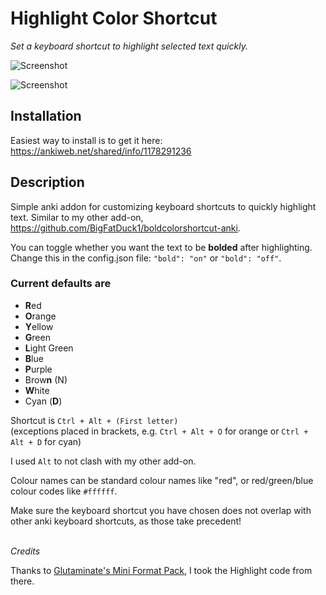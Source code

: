 # Highlight Color Shortcut

_Set a keyboard shortcut to highlight selected text quickly._

![Screenshot](https://github.com/BigFatDuck1/highlightcolorshortcut_anki/blob/master/images/screenshot.png)

![Screenshot](https://github.com/BigFatDuck1/highlightcolorshortcut_anki/blob/master/images/capture.gif)

## Installation

Easiest way to install is to get it here:
<https://ankiweb.net/shared/info/1178291236>

## Description

Simple anki addon for customizing keyboard shortcuts to quickly highlight text. Similar to my other add-on, <https://github.com/BigFatDuck1/boldcolorshortcut-anki>.

You can toggle whether you want the text to be **bolded** after highlighting.
Change this in the config.json file:
```"bold": "on"``` or ```"bold": "off"```.

### Current defaults are

* **R**ed
* **O**range
* **Y**ellow
* **G**reen
* **L**ight Green
* **B**lue
* **P**urple
* Brow**n** (N)
* **W**hite
* Cyan (**D**)

Shortcut is `Ctrl + Alt + (First letter)`
\
(exceptions placed in brackets, e.g. `Ctrl + Alt + O` for orange or `Ctrl + Alt + D` for cyan)

I used `Alt` to not clash with my other add-on.

Colour names can be standard colour names like "red", or red/green/blue colour codes like `#ffffff`.

Make sure the keyboard shortcut you have chosen does not overlap with other anki keyboard shortcuts, as those take precedent!

\
_Credits_

Thanks to [Glutaminate's Mini Format Pack](https://github.com/glutanimate/mini-format-pack/blob/master/src/mini_format_pack/main.py), I took the Highlight code from there.
